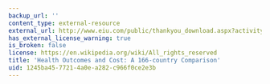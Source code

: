 ```yaml
---
backup_url: ''
content_type: external-resource
external_url: http://www.eiu.com/public/thankyou_download.aspx?activity=download&campaignid=Healthoutcome2014
has_external_license_warning: true
is_broken: false
license: https://en.wikipedia.org/wiki/All_rights_reserved
title: 'Health Outcomes and Cost: A 166-country Comparison'
uid: 1245ba45-7721-4a0e-a282-c966f0ce2e3b
---
```

